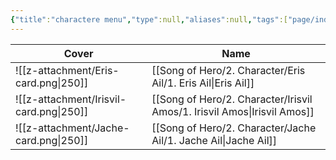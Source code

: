 ```yaml
---
{"title":"charactere menu","type":null,"aliases":null,"tags":["page/index","character","page"],"cssclasses":["paper","justified","cards","cards-cols-5"],"created":"2024-10-21T19:27","updated":"2024-10-23T02:37","encoded":"Character%20Index.md","link":null,"publish":true,"path":"Song of Hero/2. Character/Character menu.md","permalink":"/song-of-hero/2-character/character-menu/","PassFrontmatter":true}
---
```



| Cover                                   | Name                                                                        |
| --------------------------------------- | --------------------------------------------------------------------------- |
| ![[z-attachment/Eris-card.png\|250]]    | [[Song of Hero/2. Character/Eris Ail/1. Eris Ail\|Eris Ail]]             |
| ![[z-attachment/Irisvil-card.png\|250]] | [[Song of Hero/2. Character/Irisvil Amos/1. Irisvil Amos\|Irisvil Amos]] |
| ![[z-attachment/Jache-card.png\|250]]   | [[Song of Hero/2. Character/Jache Ail/1. Jache Ail\|Jache Ail]]          |
